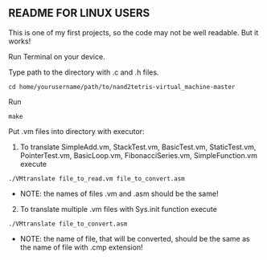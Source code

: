 ## README FOR LINUX USERS

This is one of my first projects, so the code may not be well readable. But it works!

Run Terminal on your device.

Type path to the directory with .c and .h files. 
```
cd home/yourusername/path/to/nand2tetris-virtual_machine-master 
```

Run 
```
make
```

Put .vm files into directory with executor:

1. To translate SimpleAdd.vm, StackTest.vm, BasicTest.vm, StaticTest.vm, PointerTest.vm, BasicLoop.vm, FibonacciSeries.vm, SimpleFunction.vm execute 
```
./VMtranslate file_to_read.vm file_to_convert.asm
```
- NOTE: the names of files .vm and .asm should be the same!

2. To translate multiple .vm files with Sys.init function execute 
```
./VMtranslate file_to_convert.asm
```
- NOTE: the name of file, that will be converted, should be the same as the name of file with .cmp extension!


